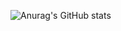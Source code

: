 ![Anurag's GitHub stats](https://github-readme-stats.vercel.app/api?username=limjh1&theme=dark&show_icons=true)
